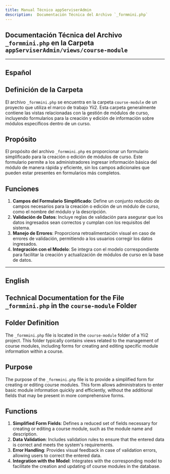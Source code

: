 ```yaml
---
title: Manual Técnico appServiserAdmin
description:  Documentación Técnica del Archivo `_formmini.php`
---
```


## Documentación Técnica del Archivo `_formmini.php` en la Carpeta `appServiserAdmin/views/course-module`

---

## Español

## Definición de la Carpeta
El archivo `_formmini.php` se encuentra en la carpeta `course-module` de un proyecto que utiliza el marco de trabajo Yii2. Esta carpeta generalmente contiene las vistas relacionadas con la gestión de módulos de curso, incluyendo formularios para la creación y edición de información sobre módulos específicos dentro de un curso.

## Propósito
El propósito del archivo `_formmini.php` es proporcionar un formulario simplificado para la creación o edición de módulos de curso. Este formulario permite a los administradores ingresar información básica del módulo de manera rápida y eficiente, sin los campos adicionales que pueden estar presentes en formularios más completos.

## Funciones
1. **Campos del Formulario Simplificado**: Define un conjunto reducido de campos necesarios para la creación o edición de un módulo de curso, como el nombre del módulo y la descripción.
2. **Validación de Datos**: Incluye reglas de validación para asegurar que los datos ingresados sean correctos y cumplan con los requisitos del sistema.
3. **Manejo de Errores**: Proporciona retroalimentación visual en caso de errores de validación, permitiendo a los usuarios corregir los datos ingresados.
4. **Integración con el Modelo**: Se integra con el modelo correspondiente para facilitar la creación y actualización de módulos de curso en la base de datos.

---

## English

## Technical Documentation for the File `_formmini.php` in the `course-module` Folder

## Folder Definition
The `_formmini.php` file is located in the `course-module` folder of a Yii2 project. This folder typically contains views related to the management of course modules, including forms for creating and editing specific module information within a course.

## Purpose
The purpose of the `_formmini.php` file is to provide a simplified form for creating or editing course modules. This form allows administrators to enter basic module information quickly and efficiently, without the additional fields that may be present in more comprehensive forms.

## Functions
1. **Simplified Form Fields**: Defines a reduced set of fields necessary for creating or editing a course module, such as the module name and description.
2. **Data Validation**: Includes validation rules to ensure that the entered data is correct and meets the system's requirements.
3. **Error Handling**: Provides visual feedback in case of validation errors, allowing users to correct the entered data.
4. **Integration with the Model**: Integrates with the corresponding model to facilitate the creation and updating of course modules in the database.
